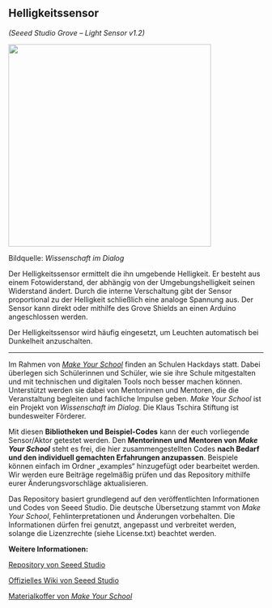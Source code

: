 Helligkeitssensor
----
*(Seeed Studio Grove – Light Sensor v1.2)*

<img src=https://www.makeyourschool.de/wp-content/uploads/2018/10/30_helligkeitssensor-1024x1024.jpg width=400px>

Bildquelle: *Wissenschaft im Dialog*

Der Helligkeitssensor ermittelt die ihn umgebende Helligkeit. Er besteht aus einem Fotowiderstand, der abhängig von der Umgebungshelligkeit seinen Widerstand ändert. Durch die interne Verschaltung gibt der Sensor proportional zu der Helligkeit schließlich eine analoge Spannung aus. Der Sensor kann direkt oder mithilfe des Grove Shields an einen Arduino angeschlossen werden.

Der Helligkeitssensor wird häufig eingesetzt, um Leuchten automatisch bei Dunkelheit anzuschalten.

----

Im Rahmen von [*Make Your School*](https://www.makeyourschool.de/) finden an Schulen Hackdays statt. Dabei überlegen sich Schülerinnen und Schüler, wie sie ihre Schule mitgestalten und mit technischen und digitalen Tools noch besser machen können. Unterstützt werden sie dabei von Mentorinnen und Mentoren, die die Veranstaltung begleiten und fachliche Impulse geben. *Make Your School* ist ein Projekt von *Wissenschaft im Dialog*. Die Klaus Tschira Stiftung ist bundesweiter Förderer.

Mit diesen **Bibliotheken und Beispiel-Codes** kann der euch vorliegende Sensor/Aktor getestet werden. Den **Mentorinnen und Mentoren von *Make Your School*** steht es frei, die hier zusammengestellten Codes **nach Bedarf und den individuell gemachten Erfahrungen anzupassen**. Beispiele können einfach im Ordner „examples“ hinzugefügt oder bearbeitet werden. Wir werden eure Beiträge regelmäßig prüfen und das Repository mithilfe eurer Änderungsvorschläge aktualisieren.

Das Repository basiert grundlegend auf den veröffentlichten Informationen und Codes von Seeed Studio. Die deutsche Übersetzung stammt von *Make Your School*, Fehlinterpretationen und Änderungen vorbehalten. Die Informationen dürfen frei genutzt, angepasst und verbreitet werden, solange die Lizenzrechte (siehe License.txt) beachtet werden.


**Weitere Informationen:**

[Repository von Seeed Studio](https://github.com/Seeed-Studio/Light_Sensor)

[Offizielles Wiki von Seeed Studio](http://wiki.seeedstudio.com/Grove-Light_Sensor/)

[Materialkoffer von *Make Your School*](https://www.makeyourschool.de/material/helligkeitssensor/)
